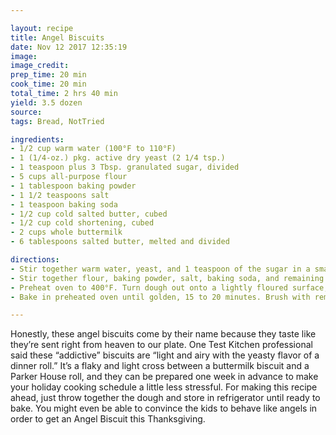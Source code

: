 ```yaml
---

layout: recipe
title: Angel Biscuits
date: Nov 12 2017 12:35:19
image:
image_credit:
prep_time: 20 min
cook_time: 20 min
total_time: 2 hrs 40 min
yield: 3.5 dozen
source:
tags: Bread, NotTried

ingredients:
- 1/2 cup warm water (100°F to 110°F)
- 1 (1/4-oz.) pkg. active dry yeast (2 1/4 tsp.)
- 1 teaspoon plus 3 Tbsp. granulated sugar, divided
- 5 cups all-purpose flour
- 1 tablespoon baking powder
- 1 1/2 teaspoons salt
- 1 teaspoon baking soda
- 1/2 cup cold salted butter, cubed
- 1/2 cup cold shortening, cubed
- 2 cups whole buttermilk
- 6 tablespoons salted butter, melted and divided

directions:
- Stir together warm water, yeast, and 1 teaspoon of the sugar in a small bowl. Let stand 5 minutes.
- Stir together flour, baking powder, salt, baking soda, and remaining 3 tablespoons sugar in a large bowl; cut cold butter and cold shortening into flour mixture with a pastry blender or 2 forks until crumbly. Add yeast mixture and buttermilk to flour mixture, stirring just until dry ingredients are moistened. Cover bowl with plastic wrap; chill at least 2 hours or up to 5 days.
- Preheat oven to 400°F. Turn dough out onto a lightly floured surface, and knead 3 or 4 times. Gently roll into a 1⁄2-inch-thick circle, and fold in half; repeat. Gently roll to 1⁄2-inch thickness; cut with a 2-inch round cutter. Reroll remaining scraps, and cut with cutter. Place rounds with sides touching in a 12-inch cast-iron skillet or on a parchment paper-lined baking sheet. (If using a 12-inch skillet, place remaining biscuits in a 10-inch skillet or on a baking sheet.) Brush biscuits with 3 tablespoons of the melted butter.
- Bake in preheated oven until golden, 15 to 20 minutes. Brush with remaining 3 tablespoons melted butter, and serve.

---
```

Honestly, these angel biscuits come by their name because they taste like they’re sent right from heaven to our plate. One Test Kitchen professional said these “addictive” biscuits are “light and airy with the yeasty flavor of a dinner roll.” It’s a flaky and light cross between a buttermilk biscuit and a Parker House roll, and they can be prepared one week in advance to make your holiday cooking schedule a little less stressful. For making this recipe ahead, just throw together the dough and store in refrigerator until ready to bake. You might even be able to convince the kids to behave like angels in order to get an Angel Biscuit this Thanksgiving.
